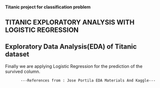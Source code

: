 #### Titanic project for classification problem

TITANIC EXPLORATORY ANALYSIS WITH LOGISTIC REGRESSION
-----------------------------------------------------

Exploratory Data Analysis(EDA) of Titanic dataset
-----------------------------------------------------
Finally we are applying Logistic Regression for the prediction of the survived column.

           ---References from : Jose Portila EDA Materials And Kaggle---
       

